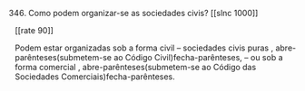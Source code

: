 346. Como podem organizar-se as sociedades civis?
[[slnc 1000]]

[[rate 90]]

Podem estar organizadas sob a forma civil – sociedades civis puras , abre-parênteses(submetem-se ao Código Civil)fecha-parênteses, – ou sob
a forma comercial , abre-parênteses(submetem-se ao Código das Sociedades Comerciais)fecha-parênteses.
